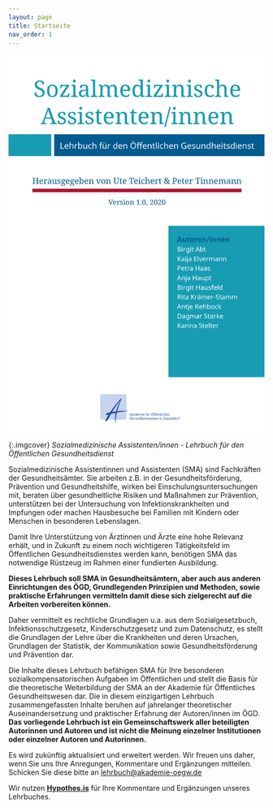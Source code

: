 ```yaml
---
layout: page
title: Startseite
nav_order: 1
---
```


![Sozialmedizinische Assistenten/innen Buch](images/cover.png "Sozialmedizinische Assistenten/innen Buch"){:.imgcover}
*Sozialmedizinische Assistenten/innen - Lehrbuch für den Öffentlichen Gesundheitsdienst*

Sozialmedizinische Assistentinnen und Assistenten (SMA) sind Fachkräften
der Gesundheitsämter. Sie arbeiten z.B. in der Gesundheitsförderung,
Prävention und Gesundheitshilfe, wirken bei Einschulungsuntersuchungen
mit, beraten über gesundheitliche Risiken und Maßnahmen zur Prävention,
unterstützen bei der Untersuchung von Infektionskrankheiten und
Impfungen oder machen Hausbesuche bei Familien mit Kindern oder Menschen
in besonderen Lebenslagen.

Damit Ihre Unterstützung von Ärztinnen und Ärzte eine hohe Relevanz
erhält, und in Zukunft zu einem noch wichtigeren Tätigkeitsfeld im
Öffentlichen Gesundheitsdienstes werden kann, benötigen SMA das
notwendige Rüstzeug im Rahmen einer fundierten Ausbildung.

**Dieses Lehrbuch soll SMA in Gesundheitsämtern, aber auch aus anderen
Einrichtungen des ÖGD, Grundlegenden Prinzipien und Methoden, sowie
praktische Erfahrungen vermitteln damit diese sich zielgerecht auf die
Arbeiten vorbereiten können.**

Daher vermittelt es rechtliche Grundlagen u.a. aus dem Sozialgesetzbuch,
Infektionsschutzgesetz, Kinderschutzgesetz und zum Datenschutz, es
stellt die Grundlagen der Lehre über die Krankheiten und deren Ursachen,
Grundlagen der Statistik, der Kommunikation sowie Gesundheitsförderung
und Prävention dar. 

Die Inhalte dieses Lehrbuch befähigen SMA für Ihre besonderen
sozialkompensatorischen Aufgaben im Öffentlichen und stellt die Basis
für die theoretische Weiterbildung der SMA an der Akademie für
Öffentliches Gesundheitswesen dar. Die in diesem einzigartigen Lehrbuch
zusammengefassten Inhalte beruhen auf jahrelanger theoretischer
Auseinandersetzung und praktischer Erfahrung der Autoren/innen im ÖGD.
**Das vorliegende Lehrbuch ist ein Gemeinschaftswerk aller beteiligten
Autorinnen und Autoren und ist nicht die Meinung einzelner Institutionen
oder einzelner Autoren und Autorinnen.**

Es wird zukünftig aktualisiert und erweitert werden. Wir freuen uns
daher, wenn Sie uns Ihre Anregungen, Kommentare und Ergänzungen
mitteilen. Schicken Sie diese bitte an lehrbuch@akademie-oegw.de

Wir nutzen **[Hypothes.is](https://hypothes.is/ "https://hypothes.is/")** für Ihre
Kommentare und Ergänzungen unseres Lehrbuches.
